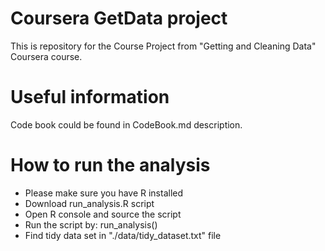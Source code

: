 # Coursera GetData project
This is repository for the Course Project from "Getting and Cleaning Data" Coursera course.

# Useful information
Code book could be found in CodeBook.md description.

# How to run the analysis
* Please make sure you have R installed
* Download run_analysis.R script
* Open R console and source the script
* Run the script by: run_analysis()
* Find tidy data set in "./data/tidy_dataset.txt" file
